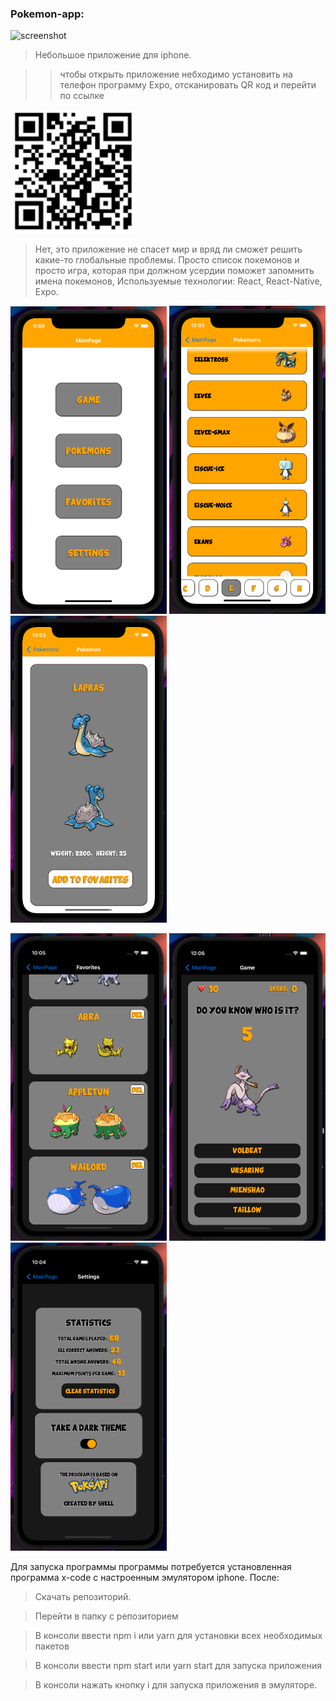 ### Pokemon-app:
<div >
<img src="readme-assets/video.gif" alt="screenshot" width="350"/>
</div>

> Небольшое приложение для iphone. 

>>чтобы открыть приложение небходимо установить на телефон программу Expo, отсканировать QR код и перейти по ссылке
<img src="readme-assets/appQR.png" alt="screenshot" width="200"/>

> Нет, это приложение не спасет мир и вряд ли сможет решить какие-то глобальные проблемы. Просто список покемонов и просто игра, которая при должном усердии поможет запомнить имена покемонов, 
> Используемые технологии: React, React-Native, Expo. 

<p>
<img src="readme-assets/1.png" alt="screenshot" width="250"/>
<img src="readme-assets/2.png" alt="screenshot" width="250"/>
<img src="readme-assets/3.png" alt="screenshot" width="250"/>
</p>
<p>
<img src="readme-assets/4.png" alt="screenshot" width="250"/>
<img src="readme-assets/5.png" alt="screenshot" width="250"/>
<img src="readme-assets/6.png" alt="screenshot" width="250"/>
</p>


Для запуска программы программы потребуется установленная программа x-code с настроенным эмулятором iphone. После:

> Скачать репозиторий.

> Перейти в папку с репозиторием

> В консоли ввести npm i или yarn для установки всех необходимых пакетов

> В консоли ввести npm start или yarn start для запуска приложения

> В консоли нажать кнопку i для запуска приложения в эмуляторе.
